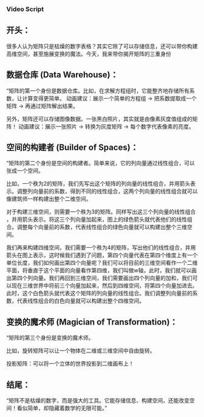 ### Video Script

## 开头：

很多人认为矩阵只是枯燥的数字表格？其实它除了可以存储信息，还可以带你构建高维空间，甚至施展变换的魔法。今天，我来带你揭开矩阵的三重身份

## 数据仓库 (Data Warehouse)：

“矩阵的第一个身份是数据仓库。比如，在求解方程组时，它能整齐地存储所有系数，让计算变得更简单。
 动画建议：展示一个简单的方程组 → 把系数提取成一个矩阵 → 再通过矩阵解出结果。

另外，矩阵还可以存储图像数据。一张黑白照片，其实就是由像素灰度值组成的矩阵！
 动画建议：展示一张照片 → 转换为灰度矩阵 → 每个数字代表像素的亮度。

## 空间的构建者 (Builder of Spaces)：

“矩阵的第二个身份是空间的构建者。简单来说，它的列向量通过线性组合，可以张成一个空间。

比如，一个秩为2的矩阵，我们先写出这个矩阵的列向量的线性组合，并用箭头表示。调整列向量前的系数，得到不同的线性组合，这两个列向量的线性组合就可以像建筑师一样构建出整个二维空间。

对于构建三维空间，则需要一个秩为3的矩阵。同样写出这三个列向量的线性组合
，并用箭头表示。将这三个列向量加起来，图上的绿色箭头就代表他们的线性组合。调整每个向量前的系数，代表线性组合的绿色向量就可以构建出整个三维空间。

我们再来构建四维空间，我们需要一个秩为4的矩阵，写出他们的线性组合，并用箭头在图上表示，这时候我们遇到了问题，第四个向量代表在第四个维度上有一个单位长度，我们如何画出第四个向量呢？我们可以将目前的三维空间看作一个二维平面，将垂直于这个平面的向量看作第四维，我们叫做w轴，此时，我们就可以画出第四个列向量。我们再回到三维空间，我们需要画出四个列向量的加和，我们可以现在三维世界中将前三个向量加起来，然后到四维空间，将第四个向量加进去。此时，这个白色箭头就代表这个矩阵的列向量的线性组合。我们调整列向量前的系数，代表线性组合的白色向量就可以构建出整个四维空间。

## 变换的魔术师 (Magician of Transformation)：

“矩阵的第三个身份是变换的魔术师。

比如，旋转矩阵可以让一个物体在二维或三维空间中自由旋转。


投影矩阵：可以将一个立体的世界投影到二维画布上！

## 结尾：

“矩阵不是枯燥的数字，而是强大的工具。它能存储信息、构建空间，还能改变空间！看似简单，却隐藏着数学的无限可能。”